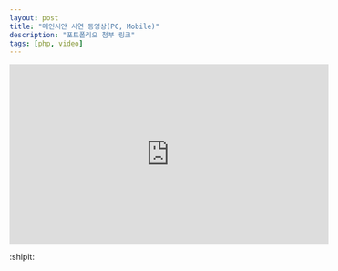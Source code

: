 ```yaml
---
layout: post
title: "메인시안 시연 동영상(PC, Mobile)"
description: "포트폴리오 첨부 링크"
tags: [php, video]
---
```


<iframe width="560" height="315" src="https://www.youtube.com/embed/1FL-ygHJsL0" frameborder="0" allowfullscreen></iframe>

:shipit:
